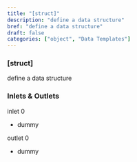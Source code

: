 ```yaml
---
title: "[struct]"
description: "define a data structure"
bref: "define a data structure"
draft: false
categories: ["object", "Data Templates"]
---
```


### [struct]

define a data structure

### Inlets & Outlets

inlet 0

 - dummy

outlet 0

 - dummy
 
